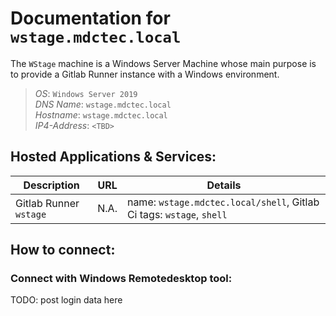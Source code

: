 # Documentation for `wstage.mdctec.local`
The `WStage` machine is a Windows Server Machine whose main purpose is to provide a Gitlab Runner instance with a Windows environment.

> *OS*: `Windows Server 2019`  
> *DNS Name*: `wstage.mdctec.local`  
> *Hostname*: `wstage.mdctec.local`  
> *IP4-Address*: `<TBD>`

## Hosted Applications & Services:

| Description            | URL  | Details                                                              |
|------------------------|------|----------------------------------------------------------------------|
| Gitlab Runner `wstage` | N.A. | name: `wstage.mdctec.local/shell`, Gitlab Ci tags: `wstage`, `shell` |

## How to connect:

### Connect with Windows Remotedesktop tool:
TODO: post login data here
